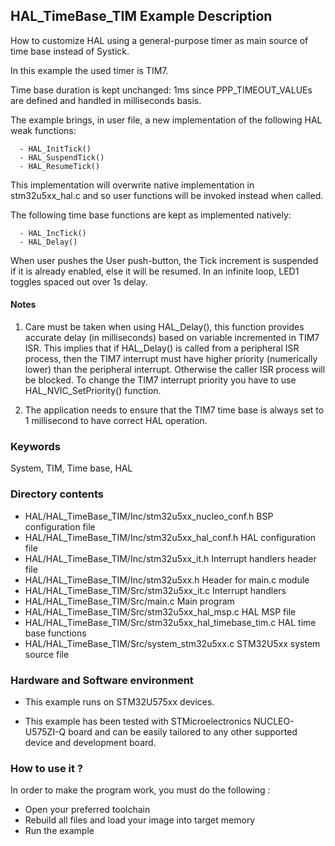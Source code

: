 ## <b>HAL_TimeBase_TIM Example Description</b>

How to customize HAL using a general-purpose timer as main source of time base instead of Systick.

In this example the used timer is TIM7.

Time base duration is kept unchanged: 1ms  since PPP_TIMEOUT_VALUEs are defined 
and handled in milliseconds basis.

The example brings, in user file, a new implementation of the following HAL weak functions:

      - HAL_InitTick() 
      - HAL_SuspendTick()
      - HAL_ResumeTick()

This implementation will overwrite native implementation in stm32u5xx_hal.c and so user functions will be invoked instead when called.

The following time base functions are kept as implemented natively:

      - HAL_IncTick()
      - HAL_Delay()

When user pushes the User push-button, the Tick increment is suspended if it is already enabled, else it will be resumed.
In an infinite loop, LED1 toggles spaced out over 1s delay.

#### <b>Notes</b>

 1. Care must be taken when using HAL_Delay(), this function provides accurate delay (in milliseconds)
    based on variable incremented in TIM7 ISR. This implies that if HAL_Delay() is called from
    a peripheral ISR process, then the TIM7 interrupt must have higher priority (numerically lower)
    than the peripheral interrupt. Otherwise the caller ISR process will be blocked.
    To change the TIM7 interrupt priority you have to use HAL_NVIC_SetPriority() function.

 2. The application needs to ensure that the TIM7 time base is always set to 1 millisecond
    to have correct HAL operation.

### <b>Keywords</b>

System, TIM, Time base, HAL

### <b>Directory contents</b>

  - HAL/HAL_TimeBase_TIM/Inc/stm32u5xx_nucleo_conf.h       BSP configuration file
  - HAL/HAL_TimeBase_TIM/Inc/stm32u5xx_hal_conf.h          HAL configuration file
  - HAL/HAL_TimeBase_TIM/Inc/stm32u5xx_it.h                Interrupt handlers header file
  - HAL/HAL_TimeBase_TIM/Inc/stm32u5xx.h                   Header for main.c module
  - HAL/HAL_TimeBase_TIM/Src/stm32u5xx_it.c                Interrupt handlers
  - HAL/HAL_TimeBase_TIM/Src/main.c                        Main program
  - HAL/HAL_TimeBase_TIM/Src/stm32u5xx_hal_msp.c           HAL MSP file
  - HAL/HAL_TimeBase_TIM/Src/stm32u5xx_hal_timebase_tim.c  HAL time base functions
  - HAL/HAL_TimeBase_TIM/Src/system_stm32u5xx.c            STM32U5xx system source file

### <b>Hardware and Software environment</b>

  - This example runs on STM32U575xx devices.
    
  - This example has been tested with STMicroelectronics NUCLEO-U575ZI-Q board and can be
    easily tailored to any other supported device and development board.

### <b>How to use it ?</b>

In order to make the program work, you must do the following :

 - Open your preferred toolchain 
 - Rebuild all files and load your image into target memory
 - Run the example

